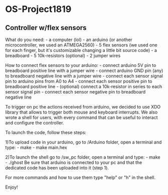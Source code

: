 # OS-Project1819

## Controller w/flex sensors

What do you need:
	- a computer (lol)
	- an arduino (or another microcontroller, we used an ATMEGA2560)
	- 5 flex sensors (we used one for each finger, but it's customizable changing a little bit source code)
	- a breadboard
	- 5 10k-resistors (optional)
	- 2 jumper wires
	
How to connect flex sensors to your arduino:
	- connect arduino 5V pin to breadboard positive line with a jumper wire
	- connect arduino GND pin (any) to breadboard negative line with a jumper wire
	- connect each sensor signal pin to arduino pins from A0 to A4
	- connect each sensor positive pin to breadboard positive line
	- (optional) connect a 10k-resistor in series to each sensor signal pin 
	- connect each sensor negative pin to breadboard negative line

To trigger on pc the actions received from arduino, we decided to use XDO library that allows to trigger both mouse and keyboard interrupts.
We also wrote a shell for users, with every command that can be useful to interact and configure the controller.

To launch the code, follow these steps:

1)To upload code in your arduino, go to /Arduino folder, open a terminal and type:
	- make
	- make main.hex 

2)To launch the shell go to /sw_pc folder, open a terminal and type:
	- make
	- ./ghost
  Be sure that arduino is connected to your pc and that the dedicated code has been uploaded into it (step 1).

For more commands and how to use them type "help" or "h" in the shell.

Enjoy!
